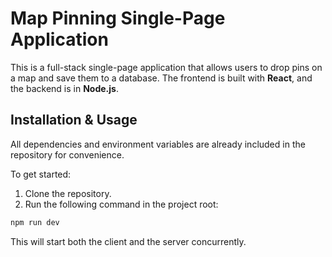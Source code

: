 # Map Pinning Single-Page Application
This is a full-stack single-page application that allows users to drop pins on a map and save them to a database. The frontend is built with **React**, and the backend is in  **Node.js**.

## Installation & Usage

All dependencies and environment variables are already included in the repository for convenience.

To get started:

1. Clone the repository.
2. Run the following command in the project root:

```bash
npm run dev
```

This will start both the client and the server concurrently.
